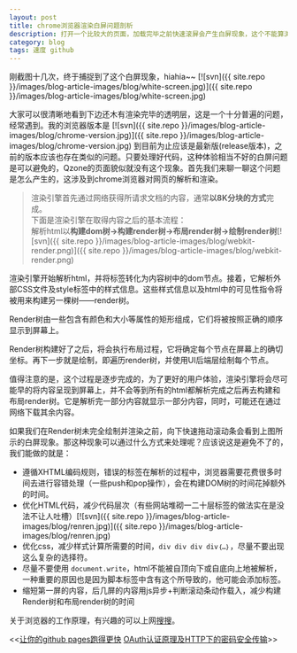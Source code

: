 ```yaml
---
layout: post
title: chrome浏览器渲染白屏问题剖析
description: 打开一个比较大的页面，加载完毕之前快速滚屏会产生白屏现象，这个不能算浏览器的bug，那它是怎么造成的呢？
category: blog
tags: 速度 github
---
```


刚截图十几次，终于捕捉到了这个白屏现象，hiahia~~
[![svn]({{ site.repo }}/images/blog-article-images/blog/white-screen.jpg)]({{ site.repo }}/images/blog-article-images/blog/white-screen.jpg)

大家可以很清晰地看到下边还木有渲染完毕的透明层，这是一个十分普遍的问题，经常遇到。我的浏览器版本是
[![svn]({{ site.repo }}/images/blog-article-images/blog/chrome-version.jpg)]({{ site.repo }}/images/blog-article-images/blog/chrome-version.jpg)
到目前为止应该是最新版(release版本)，之前的版本应该也存在类似的问题。只要处理好代码，这种体验相当不好的白屏问题是可以避免的，Qzone的页面貌似就没有这个现象。首先我们来聊一聊这个问题是怎么产生的，这涉及到chrome浏览器对网页的解析和渲染。

> 渲染引擎首先通过网络获得所请求文档的内容，通常**以8K分块的方式**完成。<br />下面是渲染引擎在取得内容之后的基本流程：<br />解析html以**构建dom树->构建render树->布局render树->绘制render树**[![svn]({{ site.repo }}/images/blog-article-images/blog/webkit-render.png)]({{ site.repo }}/images/blog-article-images/blog/webkit-render.png)

渲染引擎开始解析html，并将标签转化为内容树中的dom节点。接着，它解析外部CSS文件及style标签中的样式信息。这些样式信息以及html中的可见性指令将被用来构建另一棵树——render树。

Render树由一些包含有颜色和大小等属性的矩形组成，它们将被按照正确的顺序显示到屏幕上。

Render树构建好了之后，将会执行布局过程，它将确定每个节点在屏幕上的确切坐标。再下一步就是绘制，即遍历render树，并使用UI后端层绘制每个节点。

值得注意的是，这个过程是逐步完成的，为了更好的用户体验，渲染引擎将会尽可能早的将内容呈现到屏幕上，并不会等到所有的html都解析完成之后再去构建和布局render树。它是解析完一部分内容就显示一部分内容，同时，可能还在通过网络下载其余内容。

如果我们在Render树未完全绘制并渲染之前，向下快速拖动滚动条会看到上图所示的白屏现象。那这种现象可以通过什么方式来处理呢？应该说这是避免不了的，我们能做的就是：

- 遵循XHTML编码规则，错误的标签在解析的过程中，浏览器需要花费很多时间去进行容错处理（一些push和pop操作），会在构建DOM树的时间花掉额外的时间。
- 优化HTML代码，减少代码层次（有些网站堆砌一二十层标签的做法实在是没法不让人吐槽）[![svn]({{ site.repo }}/images/blog-article-images/blog/renren.jpg)]({{ site.repo }}/images/blog-article-images/blog/renren.jpg)
- 优化css，减少样式计算所需要的时间，`div div div div｛…｝`，尽量不要出现这么复杂的选择符。
- 尽量不要使用 `document.write`，html不能被自顶向下或自底向上地被解析，一种重要的原因也是因为脚本标签中含有这个所导致的，他可能会添加标签。
- 缩短第一屏的内容，后几屏的内容用js异步+判断滚动条动作载入，减少构建Render树和布局render树的时间

关于浏览器的工作原理，有兴趣的可以上网[搜搜](https://www.google.com.hk/search?q=%E6%B5%8F%E8%A7%88%E5%99%A8%E7%9A%84%E5%B7%A5%E4%BD%9C%E5%8E%9F%E7%90%86)。


<div class="page-ctrl">
	<span class="page-old" title="上一篇">&lt;&lt;<a href="/make-your-github-pages-more-faster.html">让你的github pages跑得更快</a></span>
	<span class="page-new" title="下一篇"><a href="/authentication-in-web.html">OAuth认证原理及HTTP下的密码安全传输</a>&gt;&gt;</span>
</div>